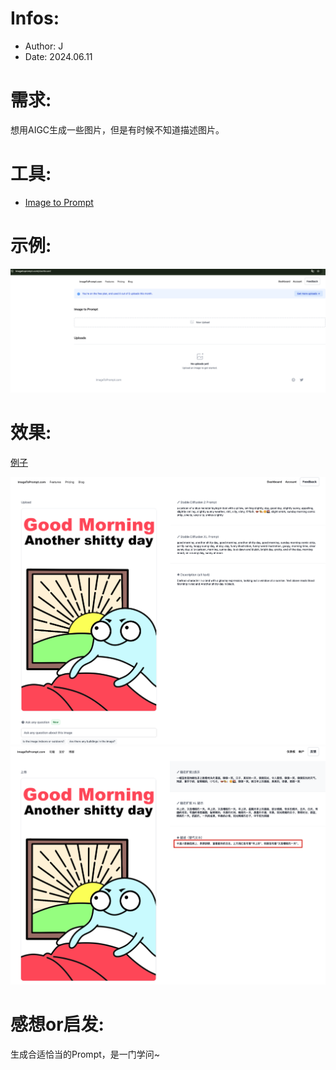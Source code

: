 # Infos:

- Author: J
- Date: 2024.06.11

# 需求:

 想用AIGC生成一些图片，但是有时候不知道描述图片。

# 工具:

- [Image to Prompt](https://imagetoprompt.com/dashboard)


# 示例:

![20240611083534](https://raw.githubusercontent.com/jerrychan807/imggg/master/image/20240611083534.png)
   
# 效果:

[例子](https://imagetoprompt.com/uploads/258049e7-a927-43dc-a38d-68ff8d9e1226)

![20240611083802](https://raw.githubusercontent.com/jerrychan807/imggg/master/image/20240611083802.png)
![20240611083820](https://raw.githubusercontent.com/jerrychan807/imggg/master/image/20240611083820.png)


# 感想or启发:

生成合适恰当的Prompt，是一门学问~